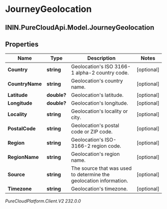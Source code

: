 # JourneyGeolocation

## ININ.PureCloudApi.Model.JourneyGeolocation

## Properties

|Name | Type | Description | Notes|
|------------ | ------------- | ------------- | -------------|
| **Country** | **string** | Geolocation&#39;s ISO 3166-1 alpha-2 country code. | [optional] |
| **CountryName** | **string** | Geolocation&#39;s country name. | [optional] |
| **Latitude** | **double?** | Geolocation&#39;s latitude. | [optional] |
| **Longitude** | **double?** | Geolocation&#39;s longitude. | [optional] |
| **Locality** | **string** | Geolocation&#39;s locality or city. | [optional] |
| **PostalCode** | **string** | Geolocation&#39;s postal code or ZIP code. | [optional] |
| **Region** | **string** | Geolocation&#39;s ISO-3166-2 region code. | [optional] |
| **RegionName** | **string** | Geolocation&#39;s region name. | [optional] |
| **Source** | **string** | The source that was used to determine the geolocation information. | [optional] |
| **Timezone** | **string** | Geolocation&#39;s timezone. | [optional] |



_PureCloudPlatform.Client.V2 232.0.0_
